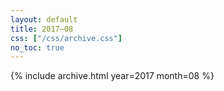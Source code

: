 ```yaml
---
layout: default
title: 2017–08
css: ["/css/archive.css"]
no_toc: true
---
```


{% include archive.html year=2017 month=08 %}
